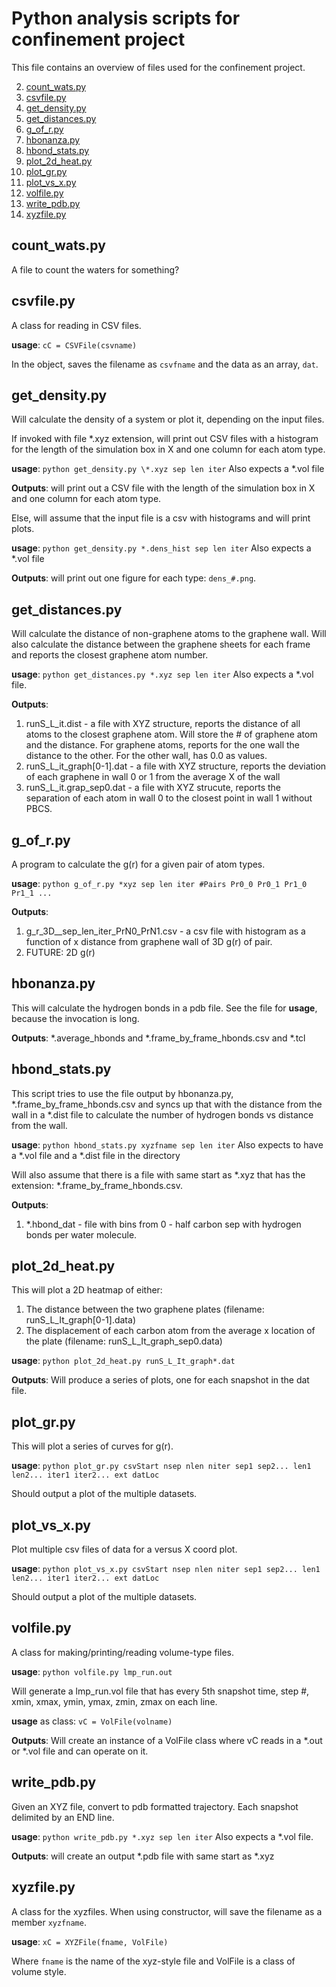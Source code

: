 # Python analysis scripts for confinement project

This file contains an overview of files used for the confinement project.

2. [count_wats.py](#count_wats.py)
3. [csvfile.py](#csvfile.py)
3. [get_density.py](#get_density.py)
3. [get_distances.py](#get_distances.py)
3. [g_of_r.py](#g_of_r.py)
3. [hbonanza.py](#hbonanza.py)
4. [hbond_stats.py](#hbond_stats.py)
5. [plot_2d_heat.py](#plot_2d_heat.py)
0. [plot_gr.py](#plot_gr.py)
3. [plot_vs_x.py](#plot_vs_x.py)
5. [volfile.py](#volfile.py)
4. [write_pdb.py](#write_pdb.py)
3. [xyzfile.py](#xyzfile.py)


## count_wats.py

A file to count the waters for something?

## csvfile.py

A class for reading in CSV files.

**usage**: `cC = CSVFile(csvname)`

In the object, saves the filename as `csvfname` and the data as an array, `dat`.


## get_density.py

Will calculate the density of a system or plot it, depending on the input files.

If invoked with file \*.xyz extension, will print out CSV files with a histogram
for the length of the simulation box in X and one column for each atom type.

**usage**: `python get_density.py \*.xyz sep len iter`
Also expects a \*.vol file

**Outputs**: will print out a CSV file with the length of the simulation box in X 
and one column for each atom type.

Else, will assume that the input file is a csv with histograms and will print plots.

**usage**: `python get_density.py *.dens_hist sep len iter`
Also expects a \*.vol file

**Outputs**: will print out one figure for each type: `dens_#.png`.

## get_distances.py

Will calculate the distance of non-graphene atoms to the graphene wall. Will
also calculate the distance between the graphene sheets for each frame and 
reports the closest graphene atom number.

**usage**: `python get_distances.py *.xyz sep len iter`
Also expects a \*.vol file.

**Outputs**: 

1. runS_L_it.dist - a file with XYZ structure, reports the distance of all atoms
to the closest graphene atom. Will store the # of graphene atom and the distance.
For graphene atoms, reports for the one wall the distance to the other. For the other 
wall, has 0.0 as values.
2. runS_L_it_graph[0-1].dat - a file with XYZ structure, reports the deviation
of each graphene in wall 0 or 1 from the average X of the wall
3. runS_L_it.grap_sep0.dat - a file with XYZ strucute, reports the separation
of each atom in wall 0 to the closest point in wall 1 without PBCS.

## g_of_r.py

A program to calculate the g(r) for a given pair of atom types. 

**usage**: `python g_of_r.py *xyz sep len iter #Pairs Pr0_0 Pr0_1 Pr1_0 Pr1_1 ... `

**Outputs**:
1. g_r_3D__sep_len_iter_PrN0_PrN1.csv - a csv file with histogram as a function
of x distance from graphene wall of 3D g(r) of pair.
2. FUTURE: 2D g(r)

## hbonanza.py

This will calculate the hydrogen bonds in a pdb file. See the file for **usage**,
because the invocation is long.

**Outputs**: \*.average_hbonds and \*.frame_by_frame_hbonds.csv and \*.tcl


## hbond_stats.py

This script tries to use the file output by hbonanza.py, \*.frame_by_frame_hbonds.csv
and syncs up that with the distance from the wall in a \*.dist file to calculate the 
number of hydrogen bonds vs distance from the wall.

**usage**: `python hbond_stats.py xyzfname sep len iter`
Also expects to have a \*.vol file and a \*.dist file in the directory

Will also assume that there is a file with same start as \*.xyz that has the
extension: \*.frame_by_frame_hbonds.csv.

**Outputs**: 

1. \*.hbond_dat - file with bins from 0 - half carbon sep with hydrogen bonds per
water molecule.

## plot_2d_heat.py

This will plot a 2D heatmap of either: 

1. The distance between the two graphene plates (filename: runS_L_It_graph[0-1].data)
2. The displacement of each carbon atom from the average x location of the plate
(filename: runS_L_It_graph_sep0.data)

**usage**: `python plot_2d_heat.py runS_L_It_graph*.dat` 

**Outputs**: Will produce a series of plots, one for each snapshot in the dat file.

## plot_gr.py

This will plot a series of curves for g(r). 

**usage**: `python plot_gr.py csvStart nsep nlen niter sep1 sep2... len1 len2... iter1 iter2... ext datLoc`

Should output a plot of the multiple datasets.

## plot_vs_x.py

Plot multiple csv files of data for a versus X coord plot.

**usage**: `python plot_vs_x.py csvStart nsep nlen niter sep1 sep2... len1 len2... iter1 iter2... ext datLoc`

Should output a plot of the multiple datasets.


## volfile.py

A class for making/printing/reading volume-type files.

**usage**: `python volfile.py lmp_run.out`

Will generate a lmp_run.vol file that has every 5th snapshot time, step #,
xmin, xmax, ymin, ymax, zmin, zmax on each line.

**usage** as class: `vC = VolFile(volname)`

**Outputs**: Will create an instance of a VolFile class where vC reads in a \*.out or \*.vol
file and can operate on it.

## write_pdb.py

Given an XYZ file, convert to pdb formatted trajectory. Each snapshot delimited
by an END line.

**usage**: `python write_pdb.py *.xyz sep len iter`
Also expects a \*.vol file.

**Outputs**: will create an output \*.pdb file with same start as \*.xyz

## xyzfile.py

A class for the xyzfiles. When using constructor, will save the filename as
a member `xyzfname`.

**usage**: `xC = XYZFile(fname, VolFile)`

Where `fname` is the name of the xyz-style file and VolFile is a class of 
volume style.


